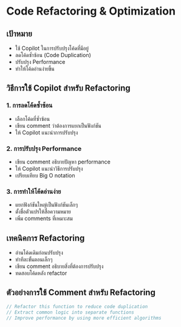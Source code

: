 # Code Refactoring & Optimization

## เป้าหมาย
- ใช้ Copilot ในการปรับปรุงโค้ดที่มีอยู่
- ลดโค้ดซ้ำซ้อน (Code Duplication)
- ปรับปรุง Performance
- ทำให้โค้ดอ่านง่ายขึ้น

## วิธีการใช้ Copilot สำหรับ Refactoring

### 1. การลดโค้ดซ้ำซ้อน
- เลือกโค้ดที่ซ้ำซ้อน
- เขียน comment ว่าต้องการแยกเป็นฟังก์ชัน
- ให้ Copilot แนะนำการปรับปรุง

### 2. การปรับปรุง Performance
- เขียน comment อธิบายปัญหา performance
- ให้ Copilot แนะนำวิธีการปรับปรุง
- เปรียบเทียบ Big O notation

### 3. การทำให้โค้ดอ่านง่าย
- แยกฟังก์ชันใหญ่เป็นฟังก์ชันเล็กๆ
- ตั้งชื่อตัวแปรให้สื่อความหมาย
- เพิ่ม comments ที่เหมาะสม

## เทคนิคการ Refactoring
- อ่านโค้ดเดิมก่อนปรับปรุง
- ทำทีละขั้นตอนเล็กๆ
- เขียน comment อธิบายสิ่งที่ต้องการปรับปรุง
- ทดสอบโค้ดหลัง refactor

## ตัวอย่างการใช้ Comment สำหรับ Refactoring
```javascript
// Refactor this function to reduce code duplication
// Extract common logic into separate functions
// Improve performance by using more efficient algorithms
```
